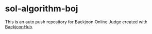 # sol-algorithm-boj
This is an auto push repository for Baekjoon Online Judge created with [BaekjoonHub](https://github.com/BaekjoonHub/BaekjoonHub).

